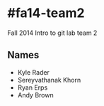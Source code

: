 #fa14-team2
==========

Fall 2014 Intro to git lab team 2

## Names
* Kyle Rader
* Sereyvathanak Khorn
* Ryan Erps
* Andy Brown

